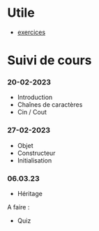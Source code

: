 # Utile
- [exercices](https://github.com/tony-maulaz/poo-exercices)

# Suivi de cours

### 20-02-2023
- Introduction
- Chaînes de caractères
- Cin / Cout

### 27-02-2023
- Objet
- Constructeur
- Initialisation

### 06.03.23
- Héritage

A faire :
- Quiz

### 